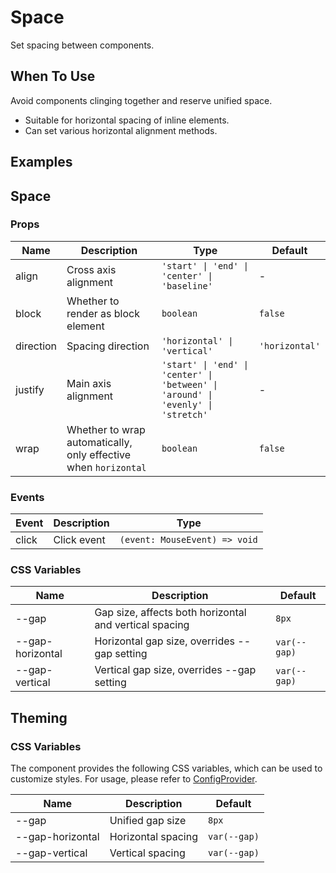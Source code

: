 # Space

Set spacing between components.

## When To Use

Avoid components clinging together and reserve unified space.

- Suitable for horizontal spacing of inline elements.
- Can set various horizontal alignment methods.

## Examples

<CodeDemo title="Basic Usage" src="./space/demos/demo1.vue" />

## Space

### Props

| Name | Description | Type | Default |
| --- | --- | --- | --- |
| align | Cross axis alignment | `'start' \| 'end' \| 'center' \| 'baseline'` | - |
| block | Whether to render as block element | `boolean` | `false` |
| direction | Spacing direction | `'horizontal' \| 'vertical'` | `'horizontal'` |
| justify | Main axis alignment | `'start' \| 'end' \| 'center' \| 'between' \| 'around' \| 'evenly' \| 'stretch'` | - |
| wrap | Whether to wrap automatically, only effective when `horizontal` | `boolean` | `false` |

### Events

| Event | Description | Type |
| --- | --- | --- |
| click | Click event | `(event: MouseEvent) => void` |

### CSS Variables

| Name | Description | Default |
| --- | --- | --- |
| --gap | Gap size, affects both horizontal and vertical spacing | `8px` |
| --gap-horizontal | Horizontal gap size, overrides --gap setting | `var(--gap)` |
| --gap-vertical | Vertical gap size, overrides --gap setting | `var(--gap)` |

## Theming

### CSS Variables

The component provides the following CSS variables, which can be used to customize styles. For usage, please refer to [ConfigProvider](/en/components/config-provider).

| Name | Description | Default |
| --- | --- | --- |
| --gap | Unified gap size | `8px` |
| --gap-horizontal | Horizontal spacing | `var(--gap)` |
| --gap-vertical | Vertical spacing | `var(--gap)` |